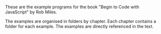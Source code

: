 These are the example programs for the book "Begin to Code with JavaScript" by Rob Miles.

The examples are organised in folders by chapter. Each chapter contains a folder for each example. The examples are directly referenced in the text. 